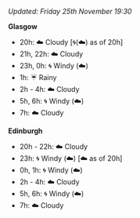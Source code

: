 *Updated: Friday 25th November 19:30*

**Glasgow**

* 20h: :cloud: Cloudy [:cyclone:(:cloud:) as of 20h]
* 21h, 22h: :cloud: Cloudy
* 23h, 0h: :cyclone: Windy (:cloud:)
* 1h: :umbrella: Rainy
* 2h - 4h: :cloud: Cloudy
* 5h, 6h: :cyclone: Windy (:cloud:)
* 7h: :cloud: Cloudy

**Edinburgh**

* 20h - 22h: :cloud: Cloudy
* 23h: :cyclone: Windy (:cloud:) [:cloud: as of 20h]
* 0h, 1h: :cyclone: Windy (:cloud:)
* 2h - 4h: :cloud: Cloudy
* 5h, 6h: :cyclone: Windy (:cloud:)
* 7h: :cloud: Cloudy
